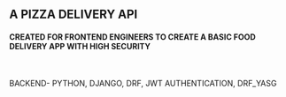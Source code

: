 <h2>
  A PIZZA DELIVERY API

</h2>

<h4>
  CREATED FOR FRONTEND ENGINEERS TO CREATE A BASIC FOOD DELIVERY APP WITH HIGH SECURITY
</h4>
<br>
<p>
  BACKEND- PYTHON, DJANGO, DRF, JWT AUTHENTICATION, DRF_YASG
  
</p>
